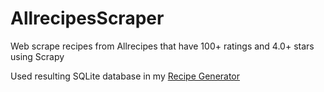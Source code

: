 # AllrecipesScraper
Web scrape recipes from Allrecipes that have 100+ ratings and 4.0+ stars using Scrapy

Used resulting SQLite database in my [Recipe Generator](https://github.com/davfu/recipegenerator)
